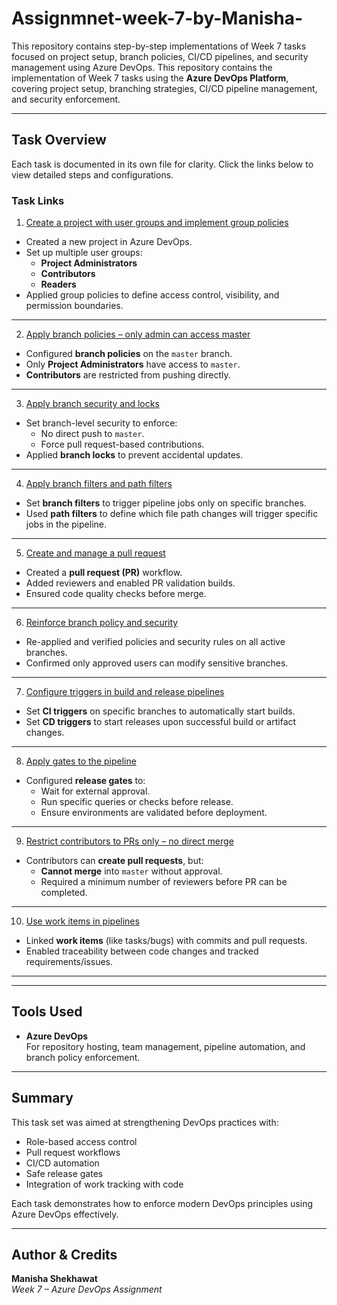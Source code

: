 # Assignmnet-week-7-by-Manisha-
This repository contains step-by-step implementations of Week 7 tasks focused on project setup, branch policies, CI/CD pipelines, and security management using Azure DevOps.
This repository contains the implementation of Week 7 tasks using the **Azure DevOps Platform**, covering project setup, branching strategies, CI/CD pipeline management, and security enforcement.

---

## Task Overview

Each task is documented in its own file for clarity. Click the links below to view detailed steps and configurations.

### Task Links

1. [Create a project with user groups and implement group policies](task1.md)

- Created a new project in Azure DevOps.
- Set up multiple user groups:
  - **Project Administrators**
  - **Contributors**
  - **Readers**
- Applied group policies to define access control, visibility, and permission boundaries.

--------------------------------------

2. [Apply branch policies – only admin can access master](task2.md)

- Configured **branch policies** on the `master` branch.
- Only **Project Administrators** have access to `master`.
- **Contributors** are restricted from pushing directly.

----------------------------------------

3. [Apply branch security and locks](task3.md)

- Set branch-level security to enforce:
  - No direct push to `master`.
  - Force pull request-based contributions.
- Applied **branch locks** to prevent accidental updates.

--------------------------------------


4. [Apply branch filters and path filters](task4.md)

- Set **branch filters** to trigger pipeline jobs only on specific branches.
- Used **path filters** to define which file path changes will trigger specific jobs in the pipeline.

--------------------------------------

5. [Create and manage a pull request](task5.md)

- Created a **pull request (PR)** workflow.
- Added reviewers and enabled PR validation builds.
- Ensured code quality checks before merge.

--------------------------------------

6. [Reinforce branch policy and security](task6.md)

- Re-applied and verified policies and security rules on all active branches.
- Confirmed only approved users can modify sensitive branches.

--------------------------------------

7. [Configure triggers in build and release pipelines](task7.md)

- Set **CI triggers** on specific branches to automatically start builds.
- Set **CD triggers** to start releases upon successful build or artifact changes.

--------------------------------------

8. [Apply gates to the pipeline](task8.md)

- Configured **release gates** to:
  - Wait for external approval.
  - Run specific queries or checks before release.
  - Ensure environments are validated before deployment.

--------------------------------------

9. [Restrict contributors to PRs only – no direct merge](task9.md)

- Contributors can **create pull requests**, but:
  - **Cannot merge** into `master` without approval.
  - Required a minimum number of reviewers before PR can be completed.

--------------------------------------


10. [Use work items in pipelines](task10.md)

- Linked **work items** (like tasks/bugs) with commits and pull requests.
- Enabled traceability between code changes and tracked requirements/issues.


--------------------------------------


---
## Tools Used

- **Azure DevOps**  
  For repository hosting, team management, pipeline automation, and branch policy enforcement.

---

## Summary

This task set was aimed at strengthening DevOps practices with:
- Role-based access control
- Pull request workflows
- CI/CD automation
- Safe release gates
- Integration of work tracking with code

Each task demonstrates how to enforce modern DevOps principles using Azure DevOps effectively.

-----------------------

## Author & Credits

**Manisha Shekhawat**  
*Week 7 – Azure DevOps Assignment*

